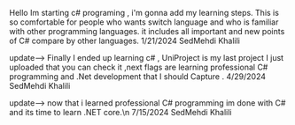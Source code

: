Hello 
Im starting c# programing , i'm gonna add my learning steps.
This is so comfortable for people who wants switch language and who is familiar with other programming languages.
it includes all important and new points of C# compare by other languages.
1/21/2024 SedMehdi Khalili

update-->
Finally I ended up learning c# , UniProject is my last project I just uploaded that you can check it ,next flags are learning professional C# programming and .Net development that I should Capture .
4/29/2024 SedMehdi Khalili

update--> 
now that i learned professional C# programming im done with C# and its time to learn .NET core.\n
7/15/2024 SedMehdi Khalili
